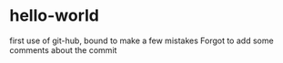 # hello-world
first use of git-hub, bound to make a few mistakes
Forgot to add some comments about the commit
